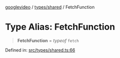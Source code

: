 [googlevideo](../../../README.md) / [types/shared](../README.md) / FetchFunction

# Type Alias: FetchFunction

> **FetchFunction** = *typeof* `fetch`

Defined in: [src/types/shared.ts:66](https://github.com/LuanRT/googlevideo/blob/5b84100979befab767d819a9606dde964d469341/src/types/shared.ts#L66)
